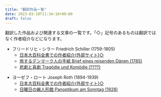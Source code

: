 ```yaml
---
title: "翻訳作品一覧"
date: 2023-03-10T11:34:18+09:00
draft: false
---
```


翻訳した作品および関連する文章の一覧です。「◇」記号のあるものは翻訳ではなく作者紹介などになります。

- フリードリヒ・シラー Friedrich Schiller (1759-1805)
    - [日本大百科全書での作者紹介(外部サイト)◇](https://kotobank.jp/word/%E3%82%B7%E3%83%A9%E3%83%BC%28Friedrich%20von%20Schiller%29-1546468)
    - [旅するデンマーク人の手紙 Brief eines reisenden Dänen (1785)](/translations/schiller_brief_eines_reisenden_daenen/text)
    - [悲劇と喜劇 Tragödie und Komödie (????)](/translations/schiller_tragoedie_und_komoedie/text)

* ヨーゼフ・ロート Joseph Roth (1894-1939)
    - [日本大百科全書での作者紹介(外部サイト)◇](https://kotobank.jp/word/%E3%83%AD%E3%83%BC%E3%83%88%28Joseph%20Roth%29-1610191)
    - [日曜日の蝋人形館 Panoptikum am Sonntag (1928)](/translations/roth_panoptikum_am_sonntag)